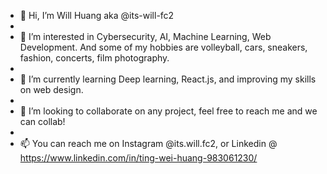 - 👋 Hi, I’m Will Huang aka @its-will-fc2
- 
- 👀 I’m interested in Cybersecurity, AI, Machine Learning, Web Development. And some of my hobbies are volleyball, cars, sneakers, fashion, concerts, film photography.
- 
- 🌱 I’m currently learning Deep learning, React.js, and improving my skills on web design.
- 
- 💞️ I’m looking to collaborate on any project, feel free to reach me and we can collab!
- 
- 📫 You can reach me on Instagram @its.will.fc2, or Linkedin @ https://www.linkedin.com/in/ting-wei-huang-983061230/

<!---
its-will-fc2/its-will-fc2 is a ✨ special ✨ repository because its `README.md` (this file) appears on your GitHub profile.
You can click the Preview link to take a look at your changes.
--->
